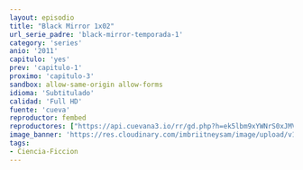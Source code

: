 ```yaml
---
layout: episodio
title: "Black Mirror 1x02"
url_serie_padre: 'black-mirror-temporada-1'
category: 'series'
anio: '2011'
capitulo: 'yes'
prev: 'capitulo-1'
proximo: 'capitulo-3'
sandbox: allow-same-origin allow-forms
idioma: 'Subtitulado'
calidad: 'Full HD'
fuente: 'cueva'
reproductor: fembed
reproductores: ["https://api.cuevana3.io/rr/gd.php?h=ek5lbm9xYWNrS0xJMVp5b21KREk0dFBLbjVkaHhkRGdrOG1jbnBpUnhhS1Z5MnFxYTgvT3Q1SFRlYU5uc2NmVWw3YWJxWUt5d3VldHJKaDJlY2UzdDl5U3FadVkyUT09"]
image_banner: 'https://res.cloudinary.com/imbriitneysam/image/upload/v1547402294/black-banner-1-min.jpg'
tags:
- Ciencia-Ficcion
---
```











